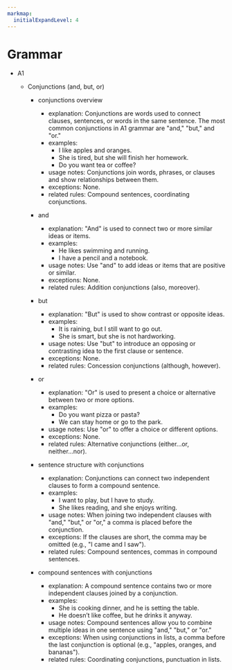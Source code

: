 ```yaml
---
markmap:
  initialExpandLevel: 4
---
```


# Grammar

- A1

  - Conjunctions (and, but, or)

    - conjunctions overview

      - explanation: Conjunctions are words used to connect clauses, sentences, or words in the same sentence. The most common conjunctions in A1 grammar are "and," "but," and "or."
      - examples:
        - I like apples and oranges.
        - She is tired, but she will finish her homework.
        - Do you want tea or coffee?
      - usage notes: Conjunctions join words, phrases, or clauses and show relationships between them.
      - exceptions: None.
      - related rules: Compound sentences, coordinating conjunctions.

    - and

      - explanation: "And" is used to connect two or more similar ideas or items.
      - examples:
        - He likes swimming and running.
        - I have a pencil and a notebook.
      - usage notes: Use "and" to add ideas or items that are positive or similar.
      - exceptions: None.
      - related rules: Addition conjunctions (also, moreover).

    - but

      - explanation: "But" is used to show contrast or opposite ideas.
      - examples:
        - It is raining, but I still want to go out.
        - She is smart, but she is not hardworking.
      - usage notes: Use "but" to introduce an opposing or contrasting idea to the first clause or sentence.
      - exceptions: None.
      - related rules: Concession conjunctions (although, however).

    - or

      - explanation: "Or" is used to present a choice or alternative between two or more options.
      - examples:
        - Do you want pizza or pasta?
        - We can stay home or go to the park.
      - usage notes: Use "or" to offer a choice or different options.
      - exceptions: None.
      - related rules: Alternative conjunctions (either...or, neither...nor).

    - sentence structure with conjunctions

      - explanation: Conjunctions can connect two independent clauses to form a compound sentence.
      - examples:
        - I want to play, but I have to study.
        - She likes reading, and she enjoys writing.
      - usage notes: When joining two independent clauses with "and," "but," or "or," a comma is placed before the conjunction.
      - exceptions: If the clauses are short, the comma may be omitted (e.g., "I came and I saw").
      - related rules: Compound sentences, commas in compound sentences.

    - compound sentences with conjunctions
      - explanation: A compound sentence contains two or more independent clauses joined by a conjunction.
      - examples:
        - She is cooking dinner, and he is setting the table.
        - He doesn’t like coffee, but he drinks it anyway.
      - usage notes: Compound sentences allow you to combine multiple ideas in one sentence using "and," "but," or "or."
      - exceptions: When using conjunctions in lists, a comma before the last conjunction is optional (e.g., "apples, oranges, and bananas").
      - related rules: Coordinating conjunctions, punctuation in lists.
